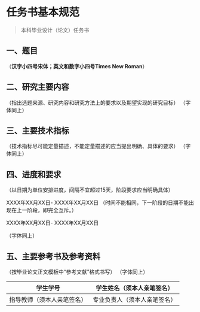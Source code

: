 # 任务书基本规范

> 本科毕业设计（论文）任务书

## 一、题目

（**汉字小四号宋体；英文和数字小四号Times New Roman**）

## 二、研究主要内容

（指出选题来源、研究内容和研究方法上的要求以及期望实现的研究目标）
（字体同上）

## 三、主要技术指标

（技术指标尽可能定量描述，不能定量描述的应当提出明确、具体的要求）
（字体同上）

## 四、进度和要求

（以日期为单位安排进度，间隔不宜超过15天，阶段要求应当明确具体）

XXXX年XX月XX日- XXXX年XX月XX日 （时间不能相同，下一阶段的日期不能出现在上一阶段，即完全互斥。）

XXXX年XX月XX日- XXXX年XX月XX日

（字体同上）

## 五、主要参考书及参考资料

（按毕业论文正文模板中“参考文献”格式书写）
（字体同上）



| 学生学号                   | 学生姓名（须本人亲笔签名）   |
| -------------------------- | ---------------------------- |
| 指导教师（须本人亲笔签名） | 专业负责人（须本人亲笔签名） |
